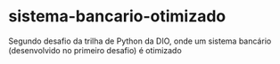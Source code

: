 # sistema-bancario-otimizado
Segundo desafio da trilha de Python da DIO, onde um sistema bancário (desenvolvido no primeiro desafio) é otimizado
